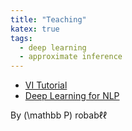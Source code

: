 ```yaml
---
title: "Teaching"
katex: true
tags:
  - deep learning
  - approximate inference
---
```


* [VI Tutorial](https://vitutorial.github.io)
* [Deep Learning for NLP](https://probabll.github.io/teaching/dl4nlp/)

By \(\mathbb P\) robab$\ell\ell$

